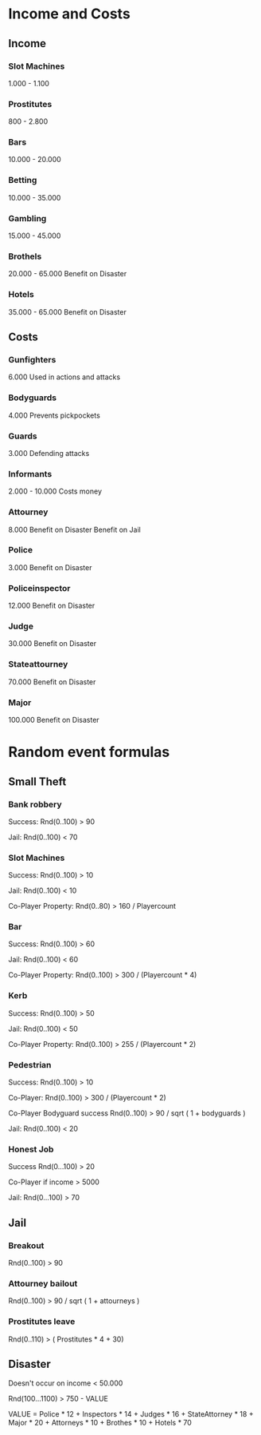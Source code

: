 # Income and Costs
## Income
### Slot Machines
1.000 - 1.100

### Prostitutes
800 - 2.800

### Bars
10.000 - 20.000

### Betting
10.000 - 35.000

### Gambling
15.000 - 45.000

### Brothels
20.000 - 65.000
Benefit on Disaster

### Hotels
35.000 - 65.000
Benefit on Disaster

## Costs

### Gunfighters
6.000
Used in actions and attacks

### Bodyguards
4.000
Prevents pickpockets

### Guards
3.000
Defending attacks

### Informants
2.000 - 10.000
Costs money

### Attourney
8.000
Benefit on Disaster
Benefit on Jail


### Police
3.000
Benefit on Disaster

### Policeinspector
12.000
Benefit on Disaster

### Judge
30.000
Benefit on Disaster

### Stateattourney
70.000
Benefit on Disaster

### Major
100.000
Benefit on Disaster


# Random event formulas
## Small Theft

### Bank robbery
Success:
Rnd(0..100) > 90

Jail:
Rnd(0..100) < 70


### Slot Machines
Success:
Rnd(0..100) > 10

Jail:
Rnd(0..100) < 10

Co-Player Property:
Rnd(0..80) > 160 / Playercount


### Bar
Success:
Rnd(0..100) > 60

Jail:
Rnd(0..100) < 60

Co-Player Property:
Rnd(0..100) > 300 / (Playercount * 4)


### Kerb
Success:
Rnd(0..100) > 50

Jail:
Rnd(0..100) < 50

Co-Player Property:
Rnd(0..100) > 255 / (Playercount * 2)


### Pedestrian

Success:
Rnd(0..100) > 10

Co-Player:
Rnd(0..100) > 300 / (Playercount * 2)

Co-Player Bodyguard success
Rnd(0..100) > 90 / sqrt ( 1 + bodyguards )

Jail:
Rnd(0..100) < 20

### Honest Job

Success
Rnd(0...100) > 20

Co-Player if income > 5000

Jail:
Rnd(0...100) > 70


## Jail

### Breakout
Rnd(0..100) > 90

### Attourney bailout
Rnd(0..100) > 90 / sqrt ( 1 + attourneys )

### Prostitutes leave
Rnd(0..110) > ( Prostitutes * 4 + 30)

## Disaster
Doesn't occur on income < 50.000

Rnd(100...1100) > 750 - VALUE

VALUE =
Police * 12 +
Inspectors * 14 +
Judges * 16 +
StateAttorney * 18 +
Major * 20 +
Attorneys * 10 +
Brothes * 10 +
Hotels * 70
